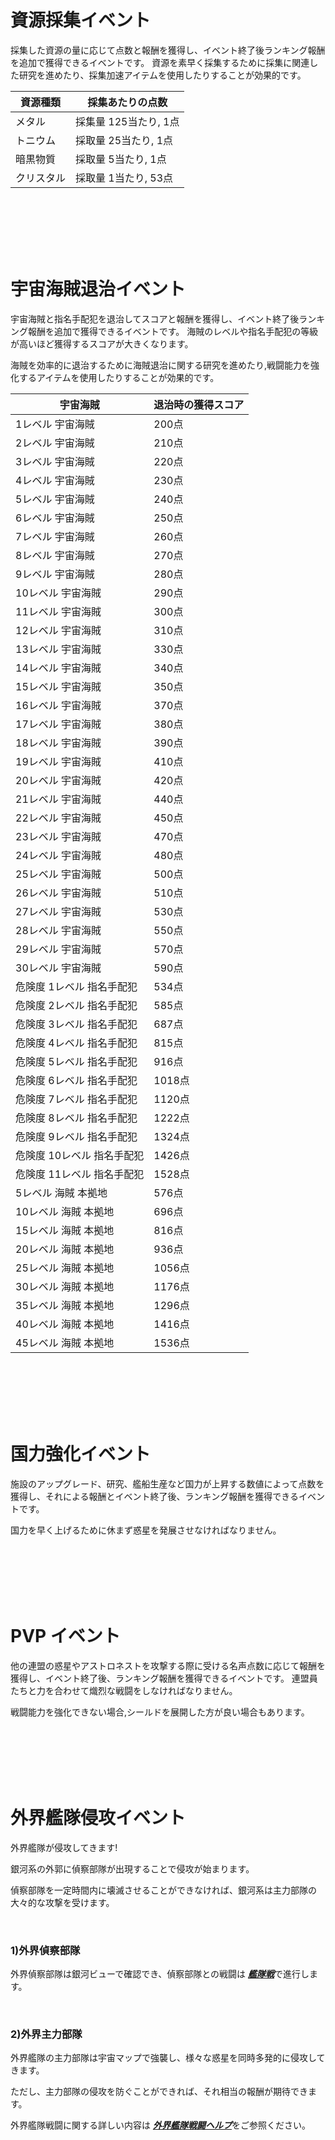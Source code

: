 ﻿# 資源採集イベント

 採集した資源の量に応じて点数と報酬を獲得し、イベント終了後ランキング報酬を追加で獲得できるイベントです。 資源を素早く採集するために採集に関連した研究を進めたり、採集加速アイテムを使用したりすることが効果的です。

| 資源種類 | 採集あたりの点数      |
| --------- | ----------------- |
| メタル      | 採集量 125当たり, 1点 |
| トニウム      | 採取量 25当たり, 1点  |
| 暗黒物質  | 採取量 5当たり, 1点   |
| クリスタル  | 採取量 1当たり, 53点   |

<br>

<br>

<br>

<br>

<br>

# 宇宙海賊退治イベント

 宇宙海賊と指名手配犯を退治してスコアと報酬を獲得し、イベント終了後ランキング報酬を追加で獲得できるイベントです。 海賊のレベルや指名手配犯の等級が高いほど獲得するスコアが大きくなります。

海賊を効率的に退治するために海賊退治に関する研究を進めたり,戦闘能力を強化するアイテムを使用したりすることが効果的です。

| 宇宙海賊                | 退治時の獲得スコア |
| ------------------------ | ----------------- |
| 1レベル 宇宙海賊          | 200点             |
| 2レベル 宇宙海賊          | 210点             |
| 3レベル 宇宙海賊          | 220点             |
| 4レベル 宇宙海賊          | 230点             |
| 5レベル 宇宙海賊          | 240点             |
| 6レベル 宇宙海賊          | 250点             |
| 7レベル 宇宙海賊          | 260点             |
| 8レベル 宇宙海賊          | 270点             |
| 9レベル 宇宙海賊          | 280点             |
| 10レベル 宇宙海賊         | 290点             |
| 11レベル 宇宙海賊         | 300点             |
| 12レベル 宇宙海賊         | 310点             |
| 13レベル 宇宙海賊         | 330点             |
| 14レベル 宇宙海賊         | 340点             |
| 15レベル 宇宙海賊         | 350点             |
| 16レベル 宇宙海賊         | 370点             |
| 17レベル 宇宙海賊         | 380点             |
| 18レベル 宇宙海賊         | 390点             |
| 19レベル 宇宙海賊         | 410点             |
| 20レベル 宇宙海賊         | 420点             |
| 21レベル 宇宙海賊         | 440点             |
| 22レベル 宇宙海賊         | 450点             |
| 23レベル 宇宙海賊         | 470点             |
| 24レベル 宇宙海賊         | 480点             |
| 25レベル 宇宙海賊         | 500点             |
| 26レベル 宇宙海賊         | 510点             |
| 27レベル 宇宙海賊         | 530点             |
| 28レベル 宇宙海賊         | 550点             |
| 29レベル 宇宙海賊         | 570点             |
| 30レベル 宇宙海賊         | 590点             |
| 危険度 1レベル 指名手配犯 | 534点             |
| 危険度 2レベル 指名手配犯 | 585点             |
| 危険度 3レベル 指名手配犯 | 687点             |
| 危険度 4レベル 指名手配犯 | 815点             |
| 危険度 5レベル 指名手配犯 | 916点            |
| 危険度 6レベル 指名手配犯 | 1018点            |
| 危険度 7レベル 指名手配犯 | 1120点            |
| 危険度 8レベル 指名手配犯 | 1222点            |
| 危険度 9レベル 指名手配犯 | 1324点            |
| 危険度 10レベル 指名手配犯 | 1426点            |
| 危険度 11レベル 指名手配犯 | 1528点            |
| 5レベル 海賊 本拠地 | 576点            |
| 10レベル 海賊 本拠地 | 696点            |
| 15レベル 海賊 本拠地 | 816点            |
| 20レベル 海賊 本拠地 | 936点            |
| 25レベル 海賊 本拠地 | 1056点            |
| 30レベル 海賊 本拠地 | 1176点            |
| 35レベル 海賊 本拠地 | 1296点            |
| 40レベル 海賊 本拠地 | 1416点            |
| 45レベル 海賊 本拠地 | 1536点            |

<br>

<br>

<br>

<br>

<br>

# 国力強化イベント

 施設のアップグレード、研究、艦船生産など国力が上昇する数値によって点数を獲得し、それによる報酬とイベント終了後、ランキング報酬を獲得できるイベントです。

国力を早く上げるために休まず惑星を発展させなければなりません。

<br>

<br>

<br>

<br>

<br>

# PVP イベント

 他の連盟の惑星やアストロネストを攻撃する際に受ける名声点数に応じて報酬を獲得し、イベント終了後、ランキング報酬を獲得できるイベントです。 連盟員たちと力を合わせて熾烈な戦闘をしなければなりません。

戦闘能力を強化できない場合,シールドを展開した方が良い場合もあります。

<br>

<br>

<br>

<br>

<br>

# 外界艦隊侵攻イベント

外界艦隊が侵攻してきます!

銀河系の外郭に偵察部隊が出現することで侵攻が始まります。

偵察部隊を一定時間内に壊滅させることができなければ、銀河系は主力部隊の大々的な攻撃を受けます。

<br>

### 1)外界偵察部隊

 外界偵察部隊は銀河ビューで確認でき、偵察部隊との戦闘は [***<u>艦隊戦</u>***](jp/503fleetbattle#艦隊戦)で進行します。

<br>

### 2)外界主力部隊

 外界艦隊の主力部隊は宇宙マップで強襲し、様々な惑星を同時多発的に侵攻してきます。

ただし、主力部隊の侵攻を防ぐことができれば、それ相当の報酬が期待できます。

外界艦隊戦闘に関する詳しい内容は [***<u>外界艦隊戦闘ヘルプ</u>***](jp/502hunt#外界-艦隊)をご参照ください。
